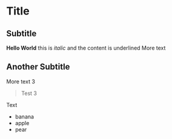 # Title
## Subtitle
**Hello World** this is *italic* and the content is underlined
More text
## Another Subtitle
More text 3

> Test 3

Text
* banana
* apple
* pear